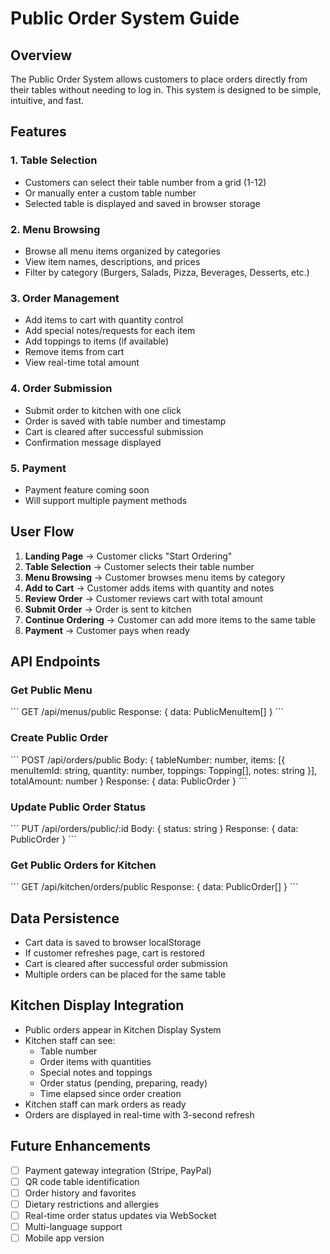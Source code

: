 # Public Order System Guide

## Overview

The Public Order System allows customers to place orders directly from their tables without needing to log in. This system is designed to be simple, intuitive, and fast.

## Features

### 1. Table Selection
- Customers can select their table number from a grid (1-12)
- Or manually enter a custom table number
- Selected table is displayed and saved in browser storage

### 2. Menu Browsing
- Browse all menu items organized by categories
- View item names, descriptions, and prices
- Filter by category (Burgers, Salads, Pizza, Beverages, Desserts, etc.)

### 3. Order Management
- Add items to cart with quantity control
- Add special notes/requests for each item
- Add toppings to items (if available)
- Remove items from cart
- View real-time total amount

### 4. Order Submission
- Submit order to kitchen with one click
- Order is saved with table number and timestamp
- Cart is cleared after successful submission
- Confirmation message displayed

### 5. Payment
- Payment feature coming soon
- Will support multiple payment methods

## User Flow

1. **Landing Page** → Customer clicks "Start Ordering"
2. **Table Selection** → Customer selects their table number
3. **Menu Browsing** → Customer browses menu items by category
4. **Add to Cart** → Customer adds items with quantity and notes
5. **Review Order** → Customer reviews cart with total amount
6. **Submit Order** → Order is sent to kitchen
7. **Continue Ordering** → Customer can add more items to the same table
8. **Payment** → Customer pays when ready

## API Endpoints

### Get Public Menu
\`\`\`
GET /api/menus/public
Response: { data: PublicMenuItem[] }
\`\`\`

### Create Public Order
\`\`\`
POST /api/orders/public
Body: {
  tableNumber: number,
  items: [{
    menuItemId: string,
    quantity: number,
    toppings: Topping[],
    notes: string
  }],
  totalAmount: number
}
Response: { data: PublicOrder }
\`\`\`

### Update Public Order Status
\`\`\`
PUT /api/orders/public/:id
Body: { status: string }
Response: { data: PublicOrder }
\`\`\`

### Get Public Orders for Kitchen
\`\`\`
GET /api/kitchen/orders/public
Response: { data: PublicOrder[] }
\`\`\`

## Data Persistence

- Cart data is saved to browser localStorage
- If customer refreshes page, cart is restored
- Cart is cleared after successful order submission
- Multiple orders can be placed for the same table

## Kitchen Display Integration

- Public orders appear in Kitchen Display System
- Kitchen staff can see:
  - Table number
  - Order items with quantities
  - Special notes and toppings
  - Order status (pending, preparing, ready)
  - Time elapsed since order creation
- Kitchen staff can mark orders as ready
- Orders are displayed in real-time with 3-second refresh

## Future Enhancements

- [ ] Payment gateway integration (Stripe, PayPal)
- [ ] QR code table identification
- [ ] Order history and favorites
- [ ] Dietary restrictions and allergies
- [ ] Real-time order status updates via WebSocket
- [ ] Multi-language support
- [ ] Mobile app version
